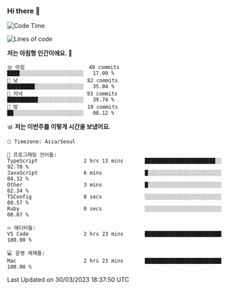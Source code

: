 ### Hi there 👋

<!--START_SECTION:waka-->
![Code Time](http://img.shields.io/badge/Code%20Time-96%20hrs-blue)

![Lines of code](https://img.shields.io/badge/%EC%A0%80%EB%8A%94%20%EC%97%AC%ED%83%9C%EA%B9%8C%EC%A7%80%20-11.3%20million%20%EC%A4%84%EC%9D%98%20%EC%BD%94%EB%93%9C%EB%A5%BC%20%EC%9E%91%EC%84%B1%ED%96%88%EC%96%B4%EC%9A%94.-blue)

**저는 아침형 인간이에요. 🐤** 

```text
🌞 아침                     40 commits          ████░░░░░░░░░░░░░░░░░░░░░   17.09 % 
🌆 낮　                     82 commits          █████████░░░░░░░░░░░░░░░░   35.04 % 
🌃 저녁                     93 commits          ██████████░░░░░░░░░░░░░░░   39.74 % 
🌙 밤　                     19 commits          ██░░░░░░░░░░░░░░░░░░░░░░░   08.12 % 
```


📊 **저는 이번주를 이렇게 시간을 보냈어요.** 

```text
🕑︎ Timezone: Asia/Seoul

💬 프로그래밍 언어들: 
TypeScript               2 hrs 13 mins       ███████████████████████░░   92.70 % 
JavaScript               6 mins              █░░░░░░░░░░░░░░░░░░░░░░░░   04.32 % 
Other                    3 mins              █░░░░░░░░░░░░░░░░░░░░░░░░   02.34 % 
TSConfig                 0 secs              ░░░░░░░░░░░░░░░░░░░░░░░░░   00.57 % 
Ruby                     0 secs              ░░░░░░░░░░░░░░░░░░░░░░░░░   00.07 % 

🔥 에디터들: 
VS Code                  2 hrs 23 mins       █████████████████████████   100.00 % 

💻 운영 체제들: 
Mac                      2 hrs 23 mins       █████████████████████████   100.00 % 
```


 Last Updated on 30/03/2023 18:37:50 UTC
<!--END_SECTION:waka-->
